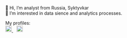 <div id="header" align="left">

   👋 Hi, I’m analyst from Russia, Syktyvkar
   </br>
   👀 I’m interested in data sience and analytics processes.

</div>
   My profiles:
<div id="SM" align="left">

   <a href="https://vk.com/id1902139" target="_blank" class="logo" target="_blank"> 
   <img src='https://vsekortiki.ru/img/vk.png', height="20", alt = "VK", text-decoration=none>
   </a>
   &ensp;
   <a href="https://t.me/AntonZaboev" class="logo"> 
   <img src='https://static.tildacdn.com/tild3861-3935-4838-a565-376334646464/telegram-logo_1.png', height="20", alt = "Telegram">
   </a>

</div>
